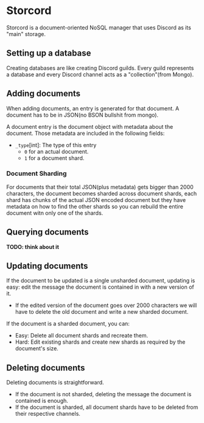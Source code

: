 # Storcord

Storcord is a document-oriented NoSQL manager that uses
Discord as its "main" storage.

## Setting up a database

Creating databases are like creating Discord guilds.
Every guild represents a database and every Discord channel
acts as a "collection"(from Mongo).

## Adding documents

When adding documents, an entry is generated for that document.
A document has to be in JSON(no BSON bullshit from mongo).

A document entry is the document object with metadata about the document.
Those metadata are included in the following fields:
 - `_type`[int]: The type of this entry
   - `0` for an actual document.
   - `1` for a document shard.

### Document Sharding

For documents that their total JSON(plus metadata) gets bigger than 2000 characters,
the document becomes sharded across document shards, each shard has chunks of the actual
JSON encoded document but they have metadata on how to find the other shards so you can
rebuild the entire document witn only one of the shards.

## Querying documents

**TODO: think about it**

## Updating documents

If the document to be updated is a single unsharded document, updating
is easy: edit the message the document is contained in with a new version of it.

 - If the edited version of the document goes over 2000 characters we will have to
 delete the old document and write a new sharded document.

If the document is a sharded document, you can:
 - Easy: Delete all document shards and recreate them.
 - Hard: Edit existing shards and create new shards as required by the document's size.

## Deleting documents

Deleting documents is straightforward.
 - If the document is not sharded, deleting the message the document is contained
 is enough.
 - If the document is sharded, all document shards have to be deleted from their respective channels.

